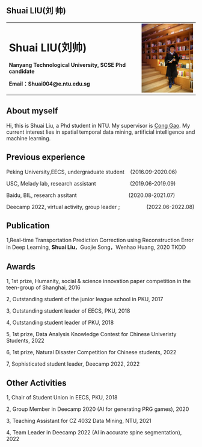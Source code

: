 ## Shuai LIU(刘 帅)

<table border="0">
  <tr>
    <td width="70%">
      <h1>Shuai LIU(刘帅)</h1>
      <p><b>Nanyang Technological University, SCSE Phd candidate</b></p>
      <p><b>Email：Shuai004@e.ntu.edu.sg</b></p>
    </td>
    <td width="30%">
      <img src="/mmexport1594121939607.jpg" width="100%">      
    </td>
  </tr>
</table>

## About myself
Hi, this is Shuai Liu, a Phd student in NTU. My supervisor is [Cong Gao](https://personal.ntu.edu.sg/gaocong/). My current interest lies in spatial temporal data mining, artificial intelligence and machine learning.

## Previous experience
Peking University,EECS, undergraduate student &nbsp;&nbsp;  (2016.09-2020.06)

USC, Melady lab, research assistant   &nbsp;&nbsp;&nbsp;&nbsp;&nbsp;&nbsp;&nbsp;&nbsp;&nbsp;&nbsp;&nbsp;&nbsp;&nbsp;&nbsp;&nbsp;&nbsp;&nbsp;&nbsp;&nbsp;&nbsp;&nbsp;    (2019.06-2019.09)

Baidu, BIL, research assitant     &nbsp;&nbsp;&nbsp;&nbsp;&nbsp;&nbsp;&nbsp;&nbsp;&nbsp;&nbsp;&nbsp;&nbsp;&nbsp;&nbsp;&nbsp;&nbsp;&nbsp;&nbsp;&nbsp;&nbsp;&nbsp;&nbsp;&nbsp;&nbsp;&nbsp;&nbsp;&nbsp;&nbsp;&nbsp;&nbsp;&nbsp;&nbsp;&nbsp;        (2020.08-2021.07)

Deecamp 2022, virtual activity, group leader ;&nbsp;&nbsp;&nbsp;&nbsp;&nbsp;&nbsp;&nbsp;&nbsp;&nbsp;&nbsp;&nbsp;&nbsp;&nbsp;&nbsp;&nbsp;&nbsp;&nbsp;  (2022.06-2022.08)

## Publication
1,Real-time Transportation Prediction Correction using Reconstruction Error in Deep Learning, **Shuai Liu**，Guojie Song，Wenhao Huang, 2020 TKDD

## Awards
1, 1st prize, Humanity, social & science innovation paper competition in the teen-group of Shanghai, 2016

2, Outstanding student of the junior league school in PKU, 2017

3, Outstanding student leader of EECS, PKU, 2018

4, Outstanding student leader of PKU, 2018

5, 1st prize,  Data Analysis Knowledge Contest for Chinese Univeristy Students, 2022

6, 1st prize, Natural Disaster Competition for Chinese students, 2022

7, Sophisticated student leader, Deecamp 2022, 2022

## Other Activities
1, Chair of Student Union in EECS, PKU, 2018

2, Group Member in Deecamp 2020 (AI for generating PRG games), 2020 

3, Teaching Assistant for CZ 4032 Data Mining, NTU, 2021

4, Team Leader in Deecamp 2022 (AI in accurate spine segmentation), 2022


